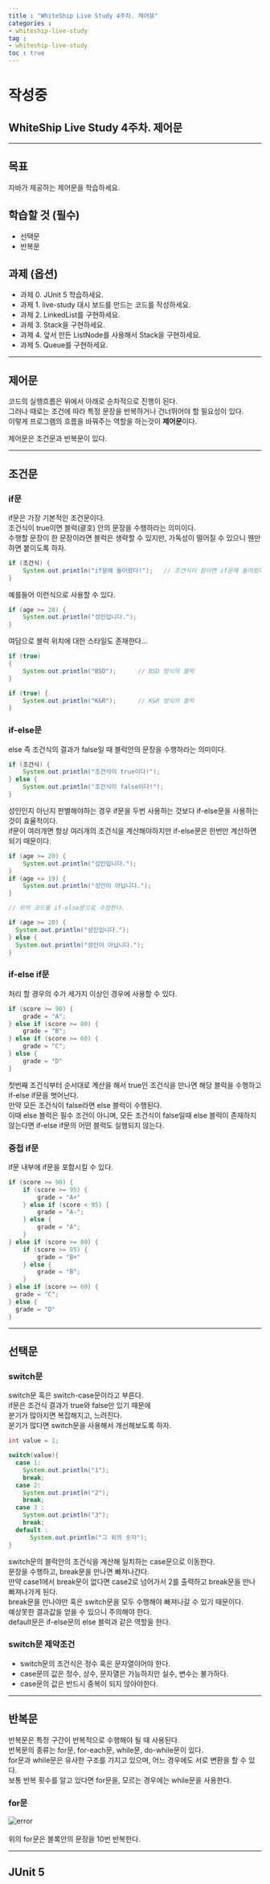 ```yaml
---
title : "WhiteShip Live Study 4주차. 제어문"
categories :
- whiteship-live-study
tag :
- whiteship-live-study
toc : true
---
```


# 작성중
## WhiteShip Live Study 4주차. 제어문

---

## 목표
자바가 제공하는 제어문을 학습하세요.

## 학습할 것 (필수)
- 선택문
- 반복문

## 과제 (옵션)
- 과제 0. JUnit 5 학습하세요.  
- 과제 1. live-study 대시 보드를 만드는 코드를 작성하세요.
- 과제 2. LinkedList를 구현하세요.
- 과제 3. Stack을 구현하세요.
- 과제 4. 앞서 만든 ListNode를 사용해서 Stack을 구현하세요.
- 과제 5. Queue를 구현하세요.

---

## 제어문
코드의 실행흐름은 위에서 아래로 순차적으로 진행이 된다.  
그러나 때로는 조건에 따라 특정 문장을 반복하거나 건너뛰어야 할 필요성이 있다.  
이렇게 프로그램의 흐름을 바꿔주는 역할을 하는것이 **제어문**이다.

제어문은 조건문과 반복문이 있다.  

---

## 조건문

### if문
if문은 가장 기본적인 조건문이다.  
조건식이 true이면 블럭(괄호) 안의 문장을 수행하라는 의미이다.  
수행할 문장이 한 문장이라면 블럭은 생략할 수 있지만, 가독성이 떨어질 수 있으니 웬만하면 붙이도록 하자.   

```java
if (조건식) {
    System.out.println("if문에 들어왔다!");   // 조건식이 참이면 if문에 들어왔다! 를 출력한다.     
}
```

예를들어 이런식으로 사용할 수 있다.  

```java
if (age >= 20) {
    System.out.println("성인입니다.");    
}
```

여담으로 블럭 위치에 대한 스타일도 존재한다...  

```java
if (true)
{
    System.out.println("BSD");      // BSD 방식의 블럭
}

if (true) {
    System.out.println("K&R");      // K&R 방식의 블럭
}
```

### if-else문
else 즉 조건식의 결과가 false일 때 블럭안의 문장을 수행하라는 의미이다.  

```java
if (조건식) {
    System.out.println("조건식이 true이다!");
} else {
    System.out.println("조건식이 false이다!");
}
```

성인인지 아닌지 판별해야하는 경우 if문을 두번 사용하는 것보다 if-else문을 사용하는 것이 효율적이다.  
if문이 여러개면 항상 여러개의 조건식을 계산해야하지만 if-else문은 한번만 계산하면 되기 때문이다.  

```java
if (age >= 20) {
    System.out.println("성인입니다.");
}
if (age <= 19) {
    System.out.println("성인이 아닙니다.");
}

// 위의 코드를 if-else문으로 수정한다.

if (age >= 20) {
  System.out.println("성인입니다.");
} else {
  System.out.println("성인이 아닙니다.");
}
```

### if-else if문
처리 할 경우의 수가 세가지 이상인 경우에 사용할 수 있다.  

```java
if (score >= 90) {
    grade = "A";
} else if (score >= 80) {
    grade = "B";
} else if (score >= 60) {
    grade = "C";
} else {
    grade = "D"
}
```

첫번째 조건식부터 순서대로 계산을 해서 true인 조건식을 만나면 해당 블럭을 수행하고 if-else if문을 벗어난다.  
만약 모든 조건식이 false라면 else 블럭이 수행된다.  
이때 else 블럭은 필수 조건이 아니며, 모든 조건식이 false일때 else 블럭이 존재하지 않는다면 if-else if문의 어떤 블럭도 실행되지 않는다.  

### 중첩 if문
if문 내부에 if문을 포함시킬 수 있다.

```java
if (score >= 90) {
    if (score >= 95) {
        grade = "A+"
    } else if (score < 95) {
        grade = "A-";    
    } else {
        grade = "A";
    }
} else if (score >= 80) {
    if (score >= 85) {
        grade = "B+"
    } else {
        grade = "B";
    }
} else if (score >= 60) {
  grade = "C";
} else {
  grade = "D"
}
```

---

## 선택문

### switch문
switch문 혹은 switch-case문이라고 부른다.  
if문은 조건식 결과가 true와 false만 있기 때문에  
분기가 많아지면 복잡해지고, 느려진다.  
분기가 많다면 switch문을 사용해서 개선해보도록 하자.  

```java
int value = 1;

switch(value){
  case 1:
    System.out.println("1");
    break;
  case 2:
    System.out.println("2");
    break;
  case 3 :
    System.out.println("3");
    break;
  default :
      System.out.println("그 외의 숫자");
}
```

switch문의 블럭안의 조건식을 계산해 일치하는 case문으로 이동한다.  
문장을 수행하고, break문을 만나면 빠져나간다.  
만약 case1에서 break문이 없다면 case2로 넘어가서 2를 출력하고 break문을 만나 빠져나가게 된다.  
break문을 만나야만 혹은 switch문을 모두 수행해야 빠져나갈 수 있기 때문이다.  
예상못한 결과값을 얻을 수 있으니 주의해야 한다.  
default문은 if-else문의 else 블럭과 같은 역할을 한다.  

### switch문 제약조건
- switch문의 조건식은 정수 혹은 문자열이어야 한다.
- case문의 값은 정수, 상수, 문자열은 가능하지만 실수, 변수는 불가하다.
- case문의 값은 반드시 중복이 되지 않아야한다.

---

## 반복문
반복문은 특정 구간이 반복적으로 수행해야 될 때 사용된다.  
반복문의 종류는 for문, for-each문, while문, do-while문이 있다.  
for문과 while문은 유사한 구조를 가지고 있으며, 어느 경우에도 서로 변환을 할 수 있다.  
보통 반복 횟수를 알고 있다면 for문을, 모르는 경우에는 while문을 사용한다.  

### for문

![error](../../../assets/images/whiteship-live-study/2020-12-31/for_loop.png)  
<br>
위의 for문은 블록안의 문장을 10번 반복한다.  




---

## JUnit 5



